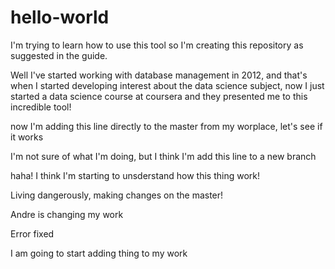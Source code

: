 # hello-world
I'm trying to learn how to use this tool so I'm creating this repository as suggested in the guide.

Well I've started working with database management in 2012, and that's when I started developing interest about the data science subject, now I just started a data science course at coursera and they presented me to this incredible tool!

now I'm adding this line directly to the master from my worplace, let's see if it works

I'm not sure of what I'm doing, but I think I'm add this line to a new branch

haha! I think I'm starting to unsderstand how this thing work!

Living dangerously, making changes on the master!

Andre is changing my work

Error fixed

I am going to start adding thing to my work
